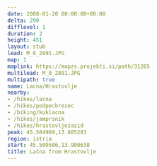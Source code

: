 ```yaml
---
date: 2008-01-20 00:00:00+00:00
delta: 290
difflevel: 1
duration: 2
height: 451
layout: stub
lead: M_0_2891.JPG
map: 1
maplink: https://mapzs.projekti.si/path/31265
multilead: M_0_2891.JPG
multipath: true
name: Lacna/Hrastovlje
nearby:
- /hikes/lacna
- /hikes/podpecbrezec
- /biking/kuklacna
- /hikes/jamprsnik
- /hikes/hrastovljezazid
peak: 45.504969,13.885283
region: istria
start: 45.509506,13.900638
title: Lačna from Hrastovlje
---
```

